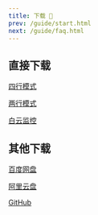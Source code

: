 ```yaml
---
title: 下载 🐣
prev: /guide/start.html
next: /guide/faq.html
---
```


## 直接下载

<a href="https://gcore.jsdelivr.net/gh/dunhuixiao/LiyuTargetMon@docs/targetmon/【鲤鱼监控】1.5.2（四行模式）.jx3dat" download="【鲤鱼监控】1.5.2（四行模式）.jx3dat">四行模式</a>

<a href="https://gcore.jsdelivr.net/gh/dunhuixiao/LiyuTargetMon@docs/targetmon/【鲤鱼监控】1.5.2（两行模式）.jx3dat" download="【鲤鱼监控】1.5.2（两行模式）.jx3dat">两行模式</a>

<a href="https://gcore.jsdelivr.net/gh/dunhuixiao/LiyuTargetMon@docs/targetmon/【鲤鱼监控】1.5.2（白云监控）.jx3dat" download="【鲤鱼监控】1.5.2（白云监控）.jx3dat">白云监控</a>

## 其他下载

[百度网盘](https://pan.baidu.com/s/1pi6m2ErZq7WWQf9c5wzpig?pwd=ksvq)

[阿里云盘](https://www.aliyundrive.com/s/v46QasKM5Ct)

[GitHub](https://github.com/dunhuixiao/LiyuTargetMon/releases)